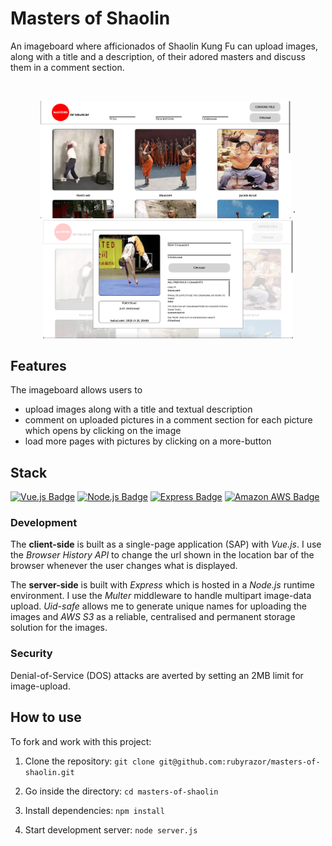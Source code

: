 # Masters of Shaolin

An imageboard where afficionados of Shaolin Kung Fu can upload images, along with a title and a description, of their adored masters and discuss them in a comment section.

</br>

<p align="center">
<img src="/readme-material/landing-page.png" width="400"  alt="Landing page">
´<img src="/readme-material/modal.png" width="400" alt="Comment section">
</p>

## Features

The imageboard allows users to

-   upload images along with a title and textual description
-   comment on uploaded pictures in a comment section for each picture which opens by clicking on the image
-   load more pages with pictures by clicking on a more-button

## Stack

[![Vue.js Badge](https://img.shields.io/badge/-Vue.js-4FC08D?style=for-the-badge&labelColor=302d2d&logo=vue.js&logoColor=4FC08D)](#)
[![Node.js Badge](https://img.shields.io/badge/-Node.js-3C873A?style=for-the-badge&labelColor=302d2d&logo=node.js&logoColor=3C873A)](#)
[![Express Badge](https://img.shields.io/badge/-Express-000000?style=for-the-badge&labelColor=f7efef&logo=express&logoColor=000000)](#)
[![Amazon AWS Badge](https://img.shields.io/badge/-Amazon%20AWS-232F3E?style=for-the-badge&labelColor=white&logo=amazon%20aws&logoColor=232F3E)](#)

### Development

The **client-side** is built as a single-page application (SAP) with _Vue.js_. I use the _Browser History API_ to change the url shown in the location bar of the browser whenever the user changes what is displayed.

The **server-side** is built with _Express_ which is hosted in a _Node.js_ runtime environment. I use the _Multer_ middleware to handle multipart image-data upload. _Uid-safe_ allows me to generate unique names for uploading the images and _AWS S3_ as a reliable, centralised and permanent storage solution for the images.

### Security
Denial-of-Service (DOS) attacks are averted by setting an 2MB limit for image-upload.

## How to use

To fork and work with this project:

1. Clone the repository: `git clone git@github.com:rubyrazor/masters-of-shaolin.git`

2. Go inside the directory: `cd masters-of-shaolin`

3. Install dependencies: `npm install`

4. Start development server: `node server.js`